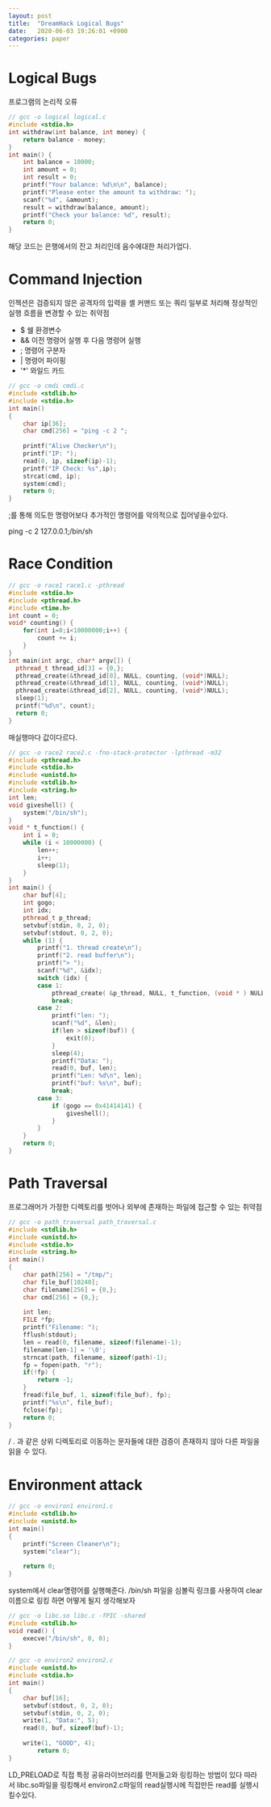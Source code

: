 ```yaml
---
layout: post
title:  "DreamHack Logical Bugs"
date:   2020-06-03 19:26:01 +0900
categories: paper
---
```


# Logical Bugs

프로그램의 논리적 오류

```cpp
// gcc -o logical logical.c 
#include <stdio.h>
int withdraw(int balance, int money) {
    return balance - money;
}
int main() {
    int balance = 10000;
    int amount = 0;
    int result = 0;
    printf("Your balance: %d\n\n", balance);
    printf("Please enter the amount to withdraw: ");
    scanf("%d", &amount);
    result = withdraw(balance, amount);
    printf("Check your balance: %d", result);
    return 0;
}
```
해당 코드는 은행에서의 잔고 처리인데 음수에대한 처리가업다.


# Command Injection


인젝션은 검증되지 않은 공격자의 입력을 셸 커맨드 또는 쿼리 일부로 처리해 정상적인 실행 흐름을 변경할 수 있는 취약점

- $ 쉘 환경변수
- && 이전 명령어 실행 후 다음 명령어 실행
- ; 명령어 구분자
- | 명령어 파이핑
- '*' 와일드 카드


```cpp
// gcc -o cmdi cmdi.c
#include <stdlib.h>
#include <stdio.h>
int main()
{
    char ip[36];
    char cmd[256] = "ping -c 2 "; 
	
    printf("Alive Checker\n");
    printf("IP: ");
    read(0, ip, sizeof(ip)-1);
    printf("IP Check: %s",ip);
    strcat(cmd, ip);
    system(cmd);
    return 0;
}
```
;를 통해 의도한 명령어보다 추가적인 명령어를 악의적으로 집어넣을수있다.

ping -c 2 127.0.0.1;/bin/sh



# Race Condition


```c++
// gcc -o race1 race1.c -pthread
#include <stdio.h>
#include <pthread.h>
#include <time.h>
int count = 0;
void* counting() {
    for(int i=0;i<10000000;i++) {
        count += i;
    }
}
int main(int argc, char* argv[]) {
  pthread_t thread_id[3] = {0,};
  pthread_create(&thread_id[0], NULL, counting, (void*)NULL);
  pthread_create(&thread_id[1], NULL, counting, (void*)NULL);
  pthread_create(&thread_id[2], NULL, counting, (void*)NULL);
  sleep(1);
  printf("%d\n", count);
  return 0;
}
```
매실행마다 값이다르다.


```c++
// gcc -o race2 race2.c -fno-stack-protector -lpthread -m32
#include <pthread.h>
#include <stdio.h>
#include <unistd.h>
#include <stdlib.h>
#include <string.h>
int len;
void giveshell() {
    system("/bin/sh");
}
void * t_function() {
    int i = 0;
    while (i < 10000000) {
        len++;
        i++;
        sleep(1);
    }
}
int main() {
    char buf[4];
    int gogo;
    int idx;
    pthread_t p_thread;
    setvbuf(stdin, 0, 2, 0);
    setvbuf(stdout, 0, 2, 0);
    while (1) {
        printf("1. thread create\n");
        printf("2. read buffer\n");
        printf("> ");
        scanf("%d", &idx);
        switch (idx) {
        case 1:
            pthread_create( &p_thread, NULL, t_function, (void * ) NULL);
            break;
        case 2:
            printf("len: ");
            scanf("%d", &len);
            if(len > sizeof(buf)) {
                exit(0);
            }
            sleep(4);
            printf("Data: ");
            read(0, buf, len);
            printf("Len: %d\n", len);
            printf("buf: %s\n", buf);
            break;
        case 3:
            if (gogo == 0x41414141) {
                giveshell();
            }
        }
    }
    return 0;
}
```


# Path Traversal

프로그래머가 가정한 디렉토리를 벗어나 외부에 존재하는 파일에 접근할 수 있는 취약점

```c++
// gcc -o path_traversal path_traversal.c
#include <stdlib.h>
#include <unistd.h>
#include <stdio.h>
#include <string.h>
int main()
{
	char path[256] = "/tmp/";
	char file_buf[10240];
	char filename[256] = {0,};
	char cmd[256] = {0,};
	
	int len;
	FILE *fp;
	printf("Filename: ");
	fflush(stdout);
	len = read(0, filename, sizeof(filename)-1);
	filename[len-1] = '\0';
	strncat(path, filename, sizeof(path)-1);
	fp = fopen(path, "r");
	if(!fp) {
		return -1;
	}
	fread(file_buf, 1, sizeof(file_buf), fp);
	printf("%s\n", file_buf);
	fclose(fp);
	return 0;
}
```
/ . 과 같은 상위 디렉토리로 이동하는 문자들에 대한 검증이 존재하지 않아 다른 파일을 읽을 수 있다.


# Environment attack


```cpp
// gcc -o environ1 environ1.c
#include <stdlib.h>
#include <unistd.h>
int main()
{
    printf("Screen Cleaner\n");
    system("clear");
         
    return 0;
}

``` 
system에서 clear명령어를 실행해준다.
/bin/sh 파일을 심볼릭 링크를 사용하여 clear 이름으로 링킹 하면 어떻게 될지 생각해보자
```cpp
// gcc -o libc.so libc.c -fPIC -shared
#include <stdlib.h>
void read() {
	execve("/bin/sh", 0, 0);
}
```

```cpp
// gcc -o environ2 environ2.c 
#include <unistd.h>
#include <stdio.h>
int main()
{
	char buf[16];
	setvbuf(stdout, 0, 2, 0);
	setvbuf(stdin, 0, 2, 0);
	write(1, "Data:", 5);
	read(0, buf, sizeof(buf)-1);
	
	write(1, "GOOD", 4);
        return 0;
}
```
LD_PRELOAD로 직접 특정 공유라이브러리를 먼저들고와 링킹하는 방법이 있다
따라서 libc.so파일을 링킹해서 environ2.c파일의 read실행시에 직접만든 read를 실행시킬수있다.


